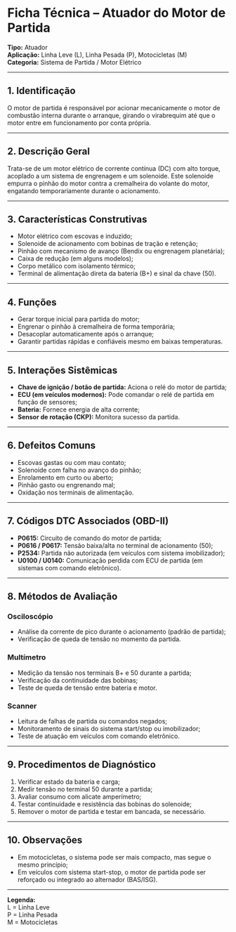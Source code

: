 # Ficha Técnica – Atuador do Motor de Partida

**Tipo:** Atuador  
**Aplicação:** Linha Leve (L), Linha Pesada (P), Motocicletas (M)  
**Categoria:** Sistema de Partida / Motor Elétrico

---

## 1. Identificação
O motor de partida é responsável por acionar mecanicamente o motor de combustão interna durante o arranque, girando o virabrequim até que o motor entre em funcionamento por conta própria.

---

## 2. Descrição Geral
Trata-se de um motor elétrico de corrente contínua (DC) com alto torque, acoplado a um sistema de engrenagem e um solenoide. Este solenoide empurra o pinhão do motor contra a cremalheira do volante do motor, engatando temporariamente durante o acionamento.

---

## 3. Características Construtivas
- Motor elétrico com escovas e induzido;
- Solenoide de acionamento com bobinas de tração e retenção;
- Pinhão com mecanismo de avanço (Bendix ou engrenagem planetária);
- Caixa de redução (em alguns modelos);
- Corpo metálico com isolamento térmico;
- Terminal de alimentação direta da bateria (B+) e sinal da chave (50).

---

## 4. Funções
- Gerar torque inicial para partida do motor;
- Engrenar o pinhão à cremalheira de forma temporária;
- Desacoplar automaticamente após o arranque;
- Garantir partidas rápidas e confiáveis mesmo em baixas temperaturas.

---

## 5. Interações Sistêmicas
- **Chave de ignição / botão de partida:** Aciona o relé do motor de partida;
- **ECU (em veículos modernos):** Pode comandar o relé de partida em função de sensores;
- **Bateria:** Fornece energia de alta corrente;
- **Sensor de rotação (CKP):** Monitora sucesso da partida.

---

## 6. Defeitos Comuns
- Escovas gastas ou com mau contato;
- Solenoide com falha no avanço do pinhão;
- Enrolamento em curto ou aberto;
- Pinhão gasto ou engrenando mal;
- Oxidação nos terminais de alimentação.

---

## 7. Códigos DTC Associados (OBD-II)
- **P0615:** Circuito de comando do motor de partida;
- **P0616 / P0617:** Tensão baixa/alta no terminal de acionamento (50);
- **P2534:** Partida não autorizada (em veículos com sistema imobilizador);
- **U0100 / U0140:** Comunicação perdida com ECU de partida (em sistemas com comando eletrônico).

---

## 8. Métodos de Avaliação

### Osciloscópio
- Análise da corrente de pico durante o acionamento (padrão de partida);
- Verificação de queda de tensão no momento da partida.

### Multímetro
- Medição da tensão nos terminais B+ e 50 durante a partida;
- Verificação da continuidade das bobinas;
- Teste de queda de tensão entre bateria e motor.

### Scanner
- Leitura de falhas de partida ou comandos negados;
- Monitoramento de sinais do sistema start/stop ou imobilizador;
- Teste de atuação em veículos com comando eletrônico.

---

## 9. Procedimentos de Diagnóstico
1. Verificar estado da bateria e carga;
2. Medir tensão no terminal 50 durante a partida;
3. Avaliar consumo com alicate amperímetro;
4. Testar continuidade e resistência das bobinas do solenoide;
5. Remover o motor de partida e testar em bancada, se necessário.

---

## 10. Observações
- Em motocicletas, o sistema pode ser mais compacto, mas segue o mesmo princípio;
- Em veículos com sistema start-stop, o motor de partida pode ser reforçado ou integrado ao alternador (BAS/ISG).

---

**Legenda:**  
L = Linha Leve  
P = Linha Pesada  
M = Motocicletas

